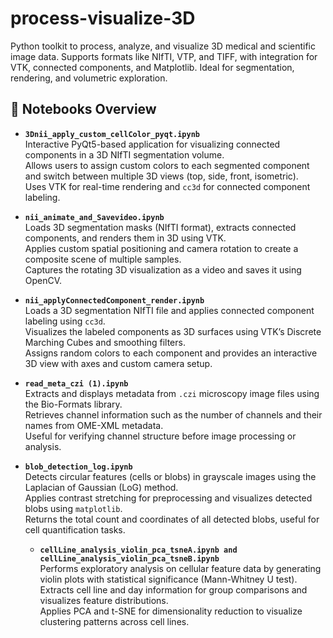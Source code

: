 # process-visualize-3D
Python toolkit to process, analyze, and visualize 3D medical and scientific image data. Supports formats like NIfTI, VTP, and TIFF, with integration for VTK, connected components, and Matplotlib. Ideal for segmentation, rendering, and volumetric exploration.


## 📄 Notebooks Overview

- **`3Dnii_apply_custom_cellColor_pyqt.ipynb`**  
  Interactive PyQt5-based application for visualizing connected components in a 3D NIfTI segmentation volume.  
  Allows users to assign custom colors to each segmented component and switch between multiple 3D views (top, side, front, isometric).  
  Uses VTK for real-time rendering and `cc3d` for connected component labeling.

- **`nii_animate_and_Savevideo.ipynb`**  
  Loads 3D segmentation masks (NIfTI format), extracts connected components, and renders them in 3D using VTK.  
  Applies custom spatial positioning and camera rotation to create a composite scene of multiple samples.  
  Captures the rotating 3D visualization as a video and saves it using OpenCV.

- **`nii_applyConnectedComponent_render.ipynb`**  
  Loads a 3D segmentation NIfTI file and applies connected component labeling using `cc3d`.  
  Visualizes the labeled components as 3D surfaces using VTK’s Discrete Marching Cubes and smoothing filters.  
  Assigns random colors to each component and provides an interactive 3D view with axes and custom camera setup.
  
- **`read_meta_czi (1).ipynb`**  
  Extracts and displays metadata from `.czi` microscopy image files using the Bio-Formats library.  
  Retrieves channel information such as the number of channels and their names from OME-XML metadata.  
  Useful for verifying channel structure before image processing or analysis.

- **`blob_detection_log.ipynb`**  
  Detects circular features (cells or blobs) in grayscale images using the Laplacian of Gaussian (LoG) method.  
  Applies contrast stretching for preprocessing and visualizes detected blobs using `matplotlib`.  
  Returns the total count and coordinates of all detected blobs, useful for cell quantification tasks.

  - **`cellLine_analysis_violin_pca_tsneA.ipynb and cellLine_analysis_violin_pca_tsneB.ipynb`**  
  Performs exploratory analysis on cellular feature data by generating violin plots with statistical significance (Mann-Whitney U test).  
  Extracts cell line and day information for group comparisons and visualizes feature distributions.  
  Applies PCA and t-SNE for dimensionality reduction to visualize clustering patterns across cell lines.

